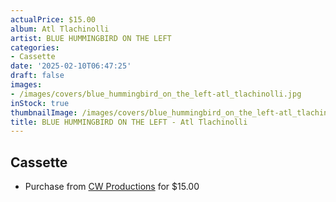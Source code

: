 ```yaml
---
actualPrice: $15.00
album: Atl Tlachinolli
artist: BLUE HUMMINGBIRD ON THE LEFT
categories:
- Cassette
date: '2025-02-10T06:47:25'
draft: false
images:
- /images/covers/blue_hummingbird_on_the_left-atl_tlachinolli.jpg
inStock: true
thumbnailImage: /images/covers/blue_hummingbird_on_the_left-atl_tlachinolli-thumb.jpg
title: BLUE HUMMINGBIRD ON THE LEFT - Atl Tlachinolli
---
```


## Cassette
* Purchase from [CW Productions](https://shop.cwproductions.net/products/blue-hummingbird-on-the-left-atl-tlachinolli) for $15.00

